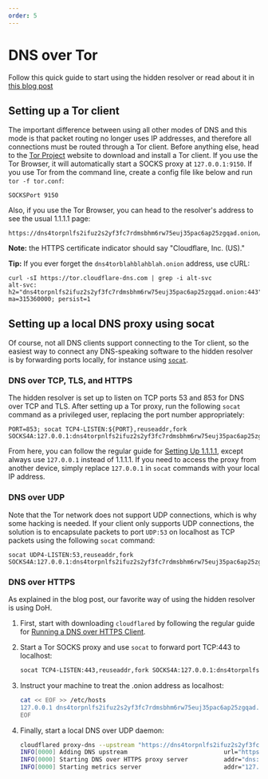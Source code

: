 ```yaml
---
order: 5
---
```


# DNS over Tor

Follow this quick guide to start using the hidden resolver or read about it in [this blog post](https://blog.cloudflare.com/welcome-hidden-resolver/)

## Setting up a Tor client

The important difference between using all other modes of DNS and this mode is that packet routing no longer uses IP addresses, and therefore all connections must be routed through a Tor client. Before anything else, head to the [Tor Project](https://www.torproject.org/download/download.html.en) website to download and install a Tor client. If you use the Tor Browser, it will automatically start a SOCKS proxy at `127.0.0.1:9150`. If you use Tor from the command line, create a config file like below and run `tor -f tor.conf`:

	SOCKSPort 9150

Also, if you use the Tor Browser, you can head to the resolver's address to see the usual 1.1.1.1 page:

	https://dns4torpnlfs2ifuz2s2yf3fc7rdmsbhm6rw75euj35pac6ap25zgqad.onion/

<Aside>

**Note:** the HTTPS certificate indicator should say "Cloudflare, Inc. (US)."

</Aside>

**Tip:** If you ever forget the `dns4torblahblahblah.onion` address, use cURL:

	curl -sI https://tor.cloudflare-dns.com | grep -i alt-svc
	alt-svc: h2="dns4torpnlfs2ifuz2s2yf3fc7rdmsbhm6rw75euj35pac6ap25zgqad.onion:443"; ma=315360000; persist=1

## Setting up a local DNS proxy using socat

Of course, not all DNS clients support connecting to the Tor client, so the easiest way to connect any DNS-speaking software to the hidden resolver is by forwarding ports locally, for instance using [`socat`](http://www.dest-unreach.org/socat/).

### DNS over TCP, TLS, and HTTPS

The hidden resolver is set up to listen on TCP ports 53 and 853 for DNS over TCP and TLS. After setting up a Tor proxy, run the following `socat` command as a privileged user, replacing the port number appropriately:

	PORT=853; socat TCP4-LISTEN:${PORT},reuseaddr,fork SOCKS4A:127.0.0.1:dns4torpnlfs2ifuz2s2yf3fc7rdmsbhm6rw75euj35pac6ap25zgqad.onion:${PORT},socksport=9150

From here, you can follow the regular guide for [Setting Up 1.1.1.1](../../setting-up-1.1.1.1/), except always use `127.0.0.1` instead of 1.1.1.1. If you need to access the proxy from another device, simply replace `127.0.0.1` in `socat` commands with your local IP address.

### DNS over UDP

Note that the Tor network does not support UDP connections, which is why some hacking is needed. If your client only supports UDP connections, the solution is to encapsulate packets to port `UDP:53` on localhost as TCP packets using the following `socat` command:

	socat UDP4-LISTEN:53,reuseaddr,fork SOCKS4A:127.0.0.1:dns4torpnlfs2ifuz2s2yf3fc7rdmsbhm6rw75euj35pac6ap25zgqad.onion:253,socksport=9150

### DNS over HTTPS

As explained in the blog post, our favorite way of using the hidden resolver is using DoH.

1. First, start with downloading `cloudflared` by following the regular guide for [Running a DNS over HTTPS Client](../../dns-over-https/cloudflared-proxy/).
1. Start a Tor SOCKS proxy and use `socat` to forward port TCP:443 to localhost:

	```bash
	socat TCP4-LISTEN:443,reuseaddr,fork SOCKS4A:127.0.0.1:dns4torpnlfs2ifuz2s2yf3fc7rdmsbhm6rw75euj35pac6ap25zgqad.onion:443,socksport=9150
	```

1. Instruct your machine to treat the .onion address as localhost:

	```bash
	cat << EOF >> /etc/hosts
	127.0.0.1 dns4torpnlfs2ifuz2s2yf3fc7rdmsbhm6rw75euj35pac6ap25zgqad.onion
	EOF
	```

1. Finally, start a local DNS over UDP daemon:

	```bash
	cloudflared proxy-dns --upstream "https://dns4torpnlfs2ifuz2s2yf3fc7rdmsbhm6rw75euj35pac6ap25zgqad.onion/dns-query"
	INFO[0000] Adding DNS upstream                           url="https://dns4torpnlfs2ifuz2s2yf3fc7rdmsbhm6rw75euj35pac6ap25zgqad.onion/dns-query"
	INFO[0000] Starting DNS over HTTPS proxy server          addr="dns://localhost:53"
	INFO[0000] Starting metrics server                       addr="127.0.0.1:35659"
	```
